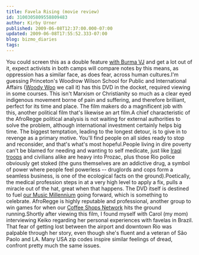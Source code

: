 ```yaml
---
title: Favela Rising (movie review)
id: 3100305809558809483
author: Kirby Urner
published: 2009-06-08T12:37:00.000-07:00
updated: 2009-06-08T17:55:52.333-07:00
blog: bizmo_diaries
tags: 
---
```


You could screen this as a double feature [with Burma VJ](http://controlroom.blogspot.com/2009/06/burma-vj-movie-review.html) and get a lot out of it, expect activists in both camps will compare notes by this means, as oppression has a similar face, as does fear, across human cultures.I'm guessing Princeton's Woodrow Wilson School for Public and International Affairs ([Woody Woo](http://worldgame.blogspot.com/2009/01/hat-adventure.html) we call it) has this DVD in the docket, required viewing in some courses.  This isn't Marxism or Christianity so much as a clear eyed indigenous movement borne of pain and suffering, and therefore brilliant, perfect for its time and place.  The film makers do a magnificent job with this, another political film that's likewise an art film.A chief characteristic of the AfroRegge political analysis is not waiting for external authorities to solve the problem, although international investment certainly helps big time.  The biggest temptation, leading to the longest detour, is to give in to revenge as a primary motive.  You'll find people on all sides ready to stop and reconsider, and that's what's most hopeful.People living in dire poverty can't be blamed for needing and wanting to self medicate, just like [Iraqi troops](http://worldgame.blogspot.com/2008/06/random-zine-covers.html) and civilians alike are heavy into Prozac, plus those Rio police obviously get stoked (the guns themselves are an addictive drug, a symbol of power where people feel powerless -- druglords and cops form a seamless business, is one of the ecological facts on the ground).Poetically, the medical profession steps in at a very high level to apply a fix, pulls a miracle out of the hat, great when that happens.  The DVD itself is destined to fuel [our Music Millennium](http://worldgame.blogspot.com/2005/11/charter-schools.html) going forward, which is something to celebrate.  AfroRegge is highly reputable and professional, another group to win games for when our [Coffee Shops Network](http://coffeeshopsnet.blogspot.com/) hits the ground running.Shortly after viewing this film, I found myself with Carol (my mom) interviewing Keiko regarding her personal experiences with favelas in Brazil.  That fear of getting lost between the airport and downtown Rio was palpable through her story, even though she's fluent and a veteran of São Paolo and LA.  Many USA zip codes inspire similar feelings of dread, confront pretty much the same issues.